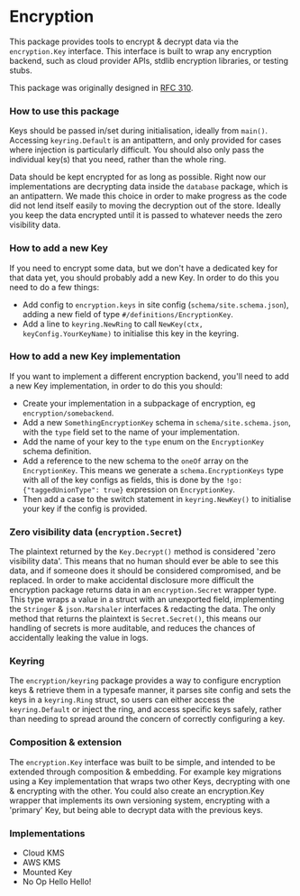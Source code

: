 # Encryption

This package provides tools to encrypt & decrypt data via the `encryption.Key` interface. This interface is built to wrap any encryption backend, such as cloud provider APIs, stdlib encryption libraries, or testing stubs.

This package was originally designed in [RFC 310](https://docs.google.com/document/d/1ZlQzlTRtrQbx3yi2cqmSjyq3ddcp2eKnhqekLOvzm_w/edit#).

### How to use this package

Keys should be passed in/set during initialisation, ideally from `main()`. Accessing `keyring.Default` is an antipattern, and only provided for cases where injection is particularly difficult. You should also only pass the individual key(s) that you need, rather than the whole ring.

Data should be kept encrypted for as long as possible. Right now our implementations are decrypting data inside the `database` package, which is an antipattern. We made this choice in order to make progress as the code did not lend itself easily to moving the decryption out of the store. Ideally you keep the data encrypted until it is passed to whatever needs the zero visibility data.

### How to add a new Key

If you need to encrypt some data, but we don't have a dedicated key for that data yet, you should probably add a new Key. In order to do this you need to do a few things:

- Add config to `encryption.keys` in site config (`schema/site.schema.json`), adding a new field of type `#/definitions/EncryptionKey`.
- Add a line to `keyring.NewRing` to call `NewKey(ctx, keyConfig.YourKeyName)` to initialise this key in the keyring.

### How to add a new Key implementation

If you want to implement a different encryption backend, you'll need to add a new Key implementation, in order to do this you should:

- Create your implementation in a subpackage of encryption, eg `encryption/somebackend`.
- Add a new `SomethingEncryptionKey` schema in `schema/site.schema.json`, with the `type` field set to the name of your implementation.
- Add the name of your key to the `type` enum on the `EncryptionKey` schema definition.
- Add a reference to the new schema to the `oneOf` array on the `EncryptionKey`. This means we generate a `schema.EncryptionKeys` type with all of the key configs as fields, this is done by the `!go: {"taggedUnionType": true}` expression on `EncryptionKey`.
- Then add a case to the switch statement in `keyring.NewKey()` to initialise your key if the config is provided.

### Zero visibility data (`encryption.Secret`)

The plaintext returned by the `Key.Decrypt()` method is considered 'zero visibility data'. This means that no human should ever be able to see this data, and if someone does it should be considered compromised, and be replaced. In order to make accidental disclosure more difficult the encryption package returns data in an `encryption.Secret` wrapper type. This type wraps a value in a struct with an unexported field, implementing the `Stringer` & `json.Marshaler` interfaces & redacting the data. The only method that returns the plaintext is `Secret.Secret()`, this means our handling of secrets is more auditable, and reduces the chances of accidentally leaking the value in logs.

### Keyring

The `encryption/keyring` package provides a way to configure encryption keys & retrieve them in a typesafe manner, it parses site config and sets the keys in a `keyring.Ring` struct, so users can either access the `keyring.Default` or inject the ring, and access specific keys safely, rather than needing to spread around the concern of correctly configuring a key.

### Composition & extension

The `encryption.Key` interface was built to be simple, and intended to be extended through composition & embedding. For example key migrations using a Key implementation that wraps two other Keys, decrypting with one & encrypting with the other. You could also create an encryption.Key wrapper that implements its own versioning system, encrypting with a 'primary' Key, but being able to decrypt data with the previous keys.

### Implementations

- Cloud KMS
- AWS KMS
- Mounted Key
- No Op
Hello Hello!
